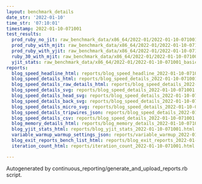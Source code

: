 ```yaml
---
layout: benchmark_details
date_str: '2022-01-10'
time_str: '07:10:01'
timestamp: 2022-01-10-071001
test_results:
  prod_ruby_no_jit: raw_benchmark_data/x86_64/2022-01/2022-01-10-071001_basic_benchmark_prod_ruby_no_jit.json
  prod_ruby_with_mjit: raw_benchmark_data/x86_64/2022-01/2022-01-10-071001_basic_benchmark_prod_ruby_with_mjit.json
  prod_ruby_with_yjit: raw_benchmark_data/x86_64/2022-01/2022-01-10-071001_basic_benchmark_prod_ruby_with_yjit.json
  ruby_30_with_mjit: raw_benchmark_data/x86_64/2022-01/2022-01-10-071001_basic_benchmark_ruby_30_with_mjit.json
  yjit_stats: raw_benchmark_data/x86_64/2022-01/2022-01-10-071001_basic_benchmark_yjit_stats.json
reports:
  blog_speed_headline_html: reports/blog_speed_headline_2022-01-10-071001.html
  blog_speed_details_html: reports/blog_speed_details_2022-01-10-071001.html
  blog_speed_details_raw_details_html: reports/blog_speed_details_2022-01-10-071001.raw_details.html
  blog_speed_details_svg: reports/blog_speed_details_2022-01-10-071001.svg
  blog_speed_details_head_svg: reports/blog_speed_details_2022-01-10-071001.head.svg
  blog_speed_details_back_svg: reports/blog_speed_details_2022-01-10-071001.back.svg
  blog_speed_details_micro_svg: reports/blog_speed_details_2022-01-10-071001.micro.svg
  blog_speed_details_tripwires_json: reports/blog_speed_details_2022-01-10-071001.tripwires.json
  blog_speed_details_csv: reports/blog_speed_details_2022-01-10-071001.csv
  blog_memory_details_html: reports/blog_memory_details_2022-01-10-071001.html
  blog_yjit_stats_html: reports/blog_yjit_stats_2022-01-10-071001.html
  variable_warmup_warmup_settings_json: reports/variable_warmup_2022-01-10-071001.warmup_settings.json
  blog_exit_reports_bench_list_html: reports/blog_exit_reports_2022-01-10-071001.bench_list.html
  iteration_count_html: reports/iteration_count_2022-01-10-071001.html

---
```

Autogenerated by continuous_reporting/generate_and_upload_reports.rb script.

